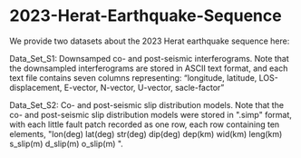 # 2023-Herat-Earthquake-Sequence
We provide two datasets about the 2023 Herat earthquake sequence here:


Data_Set_S1: Downsamped co- and post-seismic interferograms. 
Note that the downsampled interferograms are stored in ASCII text format, and each text file contains seven columns representing: “longitude, latitude, LOS-displacement, E-vector, N-vector, U-vector, sacle-factor”

Data_Set_S2: Co- and post-seismic slip distribution models.
Note that the co- and post-seismic slip distribution models were stored in ".simp" format, with each little fault patch recorded as one row, each row containing ten elements, "lon(deg) lat(deg) str(deg) dip(deg) dep(km) wid(km) leng(km) s_slip(m) d_slip(m) o_slip(m) ". 
